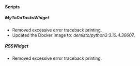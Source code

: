 
#### Scripts
##### MyToDoTasksWidget
- Removed excessive error traceback printing.
- Updated the Docker image to: *demisto/python3:3.10.4.30607*.
##### RSSWidget
- Removed excessive error traceback printing.
